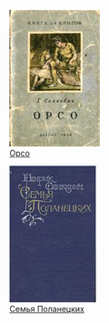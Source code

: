 ![](Орсо.jpg)  
[Орсо](Орсо.txt)

![](Семья%20Поланецких.jpg)  
[Семья Поланецких](Семья%20Поланецких.txt)
